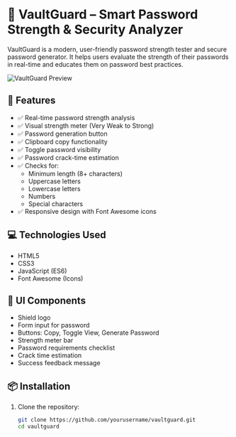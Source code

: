 # 🔐 VaultGuard – Smart Password Strength & Security Analyzer

VaultGuard is a modern, user-friendly password strength tester and secure password generator. It helps users evaluate the strength of their passwords in real-time and educates them on password best practices.

![VaultGuard Preview](preview.png) <!-- Optional if you add screenshot -->

## 🚀 Features

- ✅ Real-time password strength analysis
- ✅ Visual strength meter (Very Weak to Strong)
- ✅ Password generation button
- ✅ Clipboard copy functionality
- ✅ Toggle password visibility
- ✅ Password crack-time estimation
- ✅ Checks for:
  - Minimum length (8+ characters)
  - Uppercase letters
  - Lowercase letters
  - Numbers
  - Special characters
- ✅ Responsive design with Font Awesome icons

## 💻 Technologies Used

- HTML5
- CSS3
- JavaScript (ES6)
- Font Awesome (Icons)

## 📸 UI Components

- Shield logo
- Form input for password
- Buttons: Copy, Toggle View, Generate Password
- Strength meter bar
- Password requirements checklist
- Crack time estimation
- Success feedback message

## 📦 Installation

1. Clone the repository:
   ```bash
   git clone https://github.com/yourusername/vaultguard.git
   cd vaultguard
```
